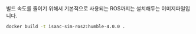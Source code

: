빌드 속도를 줄이기 위해서 기본적으로 사용되는 ROS까지는 설치해두는 이미지파일입니다.

```bash
docker build -t isaac-sim-ros2:humble-4.0.0 .
```
